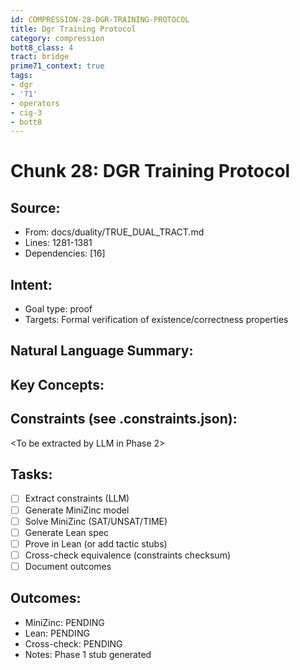 ```yaml
---
id: COMPRESSION-28-DGR-TRAINING-PROTOCOL
title: Dgr Training Protocol
category: compression
bott8_class: 4
tract: bridge
prime71_context: true
tags:
- dgr
- '71'
- operators
- cig-3
- bott8
---
```



# Chunk 28: DGR Training Protocol

## Source:
- From: docs/duality/TRUE_DUAL_TRACT.md
- Lines: 1281-1381
- Dependencies: [16]

## Intent:
- Goal type: proof
- Targets: Formal verification of existence/correctness properties

## Natural Language Summary:
<To be filled during extraction phase>

## Key Concepts:
<To be identified from source during extraction>

## Constraints (see .constraints.json):
<To be extracted by LLM in Phase 2>

## Tasks:
- [ ] Extract constraints (LLM)
- [ ] Generate MiniZinc model
- [ ] Solve MiniZinc (SAT/UNSAT/TIME)
- [ ] Generate Lean spec
- [ ] Prove in Lean (or add tactic stubs)
- [ ] Cross-check equivalence (constraints checksum)
- [ ] Document outcomes

## Outcomes:
- MiniZinc: PENDING
- Lean: PENDING
- Cross-check: PENDING
- Notes: Phase 1 stub generated
